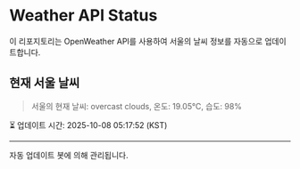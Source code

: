 
# Weather API Status

이 리포지토리는 OpenWeather API를 사용하여 서울의 날씨 정보를 자동으로 업데이트합니다.

## 현재 서울 날씨
> 서울의 현재 날씨: overcast clouds, 온도: 19.05°C, 습도: 98%

⏳ 업데이트 시간: 2025-10-08 05:17:52 (KST)

---
자동 업데이트 봇에 의해 관리됩니다.
